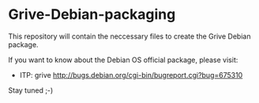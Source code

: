Grive-Debian-packaging
======================

This repository will contain the neccessary files to create the Grive Debian package.

If you want to know about the Debian OS official package, please visit:

* ITP: grive http://bugs.debian.org/cgi-bin/bugreport.cgi?bug=675310

Stay tuned ;-)


